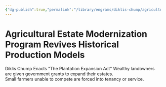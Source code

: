 ```yaml
---
{"dg-publish":true,"permalink":"/library/engrams/diklis-chump/agricultural-estate-modernization-program-revives-historical-production-models/","tags":["DC/Aristocracy","DC/AS5"]}
---
```


# Agricultural Estate Modernization Program Revives Historical Production Models
Diklis Chump Enacts "The Plantation Expansion Act"
	Wealthy landowners are given government grants to expand their estates.  
	Small farmers unable to compete are forced into tenancy or service.

